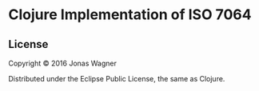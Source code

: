 # Clojure Implementation of ISO 7064

## License

Copyright © 2016 Jonas Wagner

Distributed under the Eclipse Public License, the same as Clojure.
